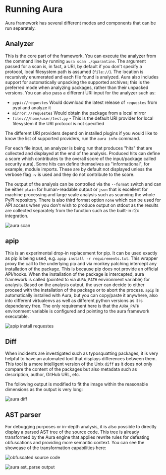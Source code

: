 # Running Aura

Aura framework has several different modes and components that can be run separately.

## Analyzer

This is the core part of the framework. You can execute the analyzer from the command line by running `aura scan ./quarantine`. The argument passed for a scan is, in fact, a URI, by default if you don't specify a protocol, local filesystem path is assumed (`file://`). The location is recursively enumerated and each file found is analyzed. Aura also includes support for automatically unpacking the supported archives; this is the preferred mode when analyzing packages, rather than their unpacked versions. You can also pass a different URI input for the analyzer such as:

- `pypi://requestes` Would download the latest release of `requestes` from pypi and analyze it
- `mirror://requestes` Would obtain the package from a local mirror
- `file:///home/user/test.py` - This is the default URI provider for local filesystem if the URI protocol is not specified

The different URI providers depend on installed plugins if you would like to know the list of supported providers, run the `aura info` command.

For each file input, an analyzer is being run that produces "hits" that are collected and displayed at the end of the analysis. Produced hits can define a score which contributes to the overall score of the input/package called security aura). Some hits can define themselves as "informational", for example, module imports. These are by default not displayed unless the verbose flag `-v` is used and they do not contribute to the score.

The output of the analysis can be controlled via the `--format` switch and can be either `plain` for human-readable output or `json` that is excellent for machine processing and large scale analysis such as scanning the whole PyPI repository. There is also third format option `none` which can be used for API access when you don't wish to produce output on stdout as the results are collected separately from the function such as the built-in r2c integration.

![aura scan](example_output/scan.png)

## apip

This is an experimental drop-in replacement for pip. It can be used exactly as pip is being used, e.g. `apip install -r requirements.txt`. This wrapper proxy the call to the underlying pip and via monkey patching intercept any installation of the package. This is because pip does not provide an official API/hooks. When the installation of the package is intercepted, aura framework is called (pointed to via `AURA_PATH` environment variable) for analysis. Based on the analysis output, the user can decide to either proceed with the installation of the package or to abort the process. `apip` is automatically installed with Aura, but you can copy/paste it anywhere, also into different virtualenvs as well as different python versions as it is dependency free. The only requirement here is that the `AURA_PATH` environment variable is configured and pointing to the aura framework executable.

![apip install requestes](example_output/apip_requestes.png)

## Diff

When incidents are investigated such as typosquatting packages, it is very helpful to have an automated tool that displays differences between them. This tool is a more intelligent version of the Unix `diff` as it does not only compare the content of the packages but also metadata such as description, author, GitHub URL, etc.

The following output is modified to fit the image within the reasonable dimensions as the output is very long:

![aura diff](example_output/diff.png)


## AST parser

For debugging purposes or in-depth analysis, it is also possible to directly display a parsed AST tree of the source code. This tree is already transformed by the Aura engine that applies rewrite rules for defeating obfuscations and providing more semantic context. You can see the showcase of the transformation capabilities here:

![obfuscated source code](example_output/obfuscated.png)

![aura ast_parse output](example_output/parse_ast.png)
